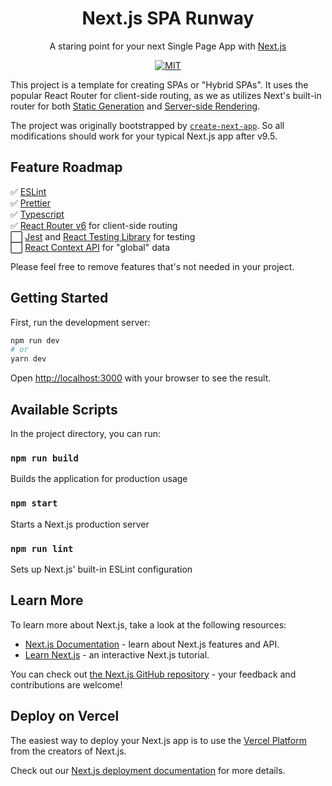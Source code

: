 <h1 align="center">Next.js SPA Runway</h1>
<div align="center">

A staring point for your next Single Page App with [Next.js](https://nextjs.org/)

[![MIT](https://img.shields.io/dub/l/vibe-d.svg?style=flat-square)](http://opensource.org/licenses/MIT)

</div>

This project is a template for creating SPAs or "Hybrid SPAs". It uses the popular React Router for client-side routing, as we as utilizes Next's built-in router for both [Static Generation](https://nextjs.org/docs/basic-features/pages#static-generation-recommended) and  [Server-side Rendering](https://nextjs.org/docs/basic-features/pages#server-side-rendering).


The project was originally bootstrapped by [`create-next-app`](https://github.com/vercel/next.js/tree/canary/packages/create-next-app). So all modifications should work for your typical Next.js app after v9.5.


## Feature Roadmap

✅ [ESLint ](https://eslint.org/)  
✅ [Prettier](https://prettier.io/)  
✅ [Typescript](https://www.typescriptlang.org/)  
✅ [React Router v6](https://reactrouter.com/) for client-side routing  
⬜️ [Jest](https://jestjs.io/) and [React Testing Library](https://testing-library.com/docs/react-testing-library/intro/) for testing  
⬜️ [React Context API](https://reactjs.org/docs/context.html) for "global" data  

Please feel free to remove features that's not needed in your project.


## Getting Started

First, run the development server:

```bash
npm run dev
# or
yarn dev
```

Open [http://localhost:3000](http://localhost:3000) with your browser to see the result.

## Available Scripts

In the project directory, you can run:

### `npm run build`

Builds the application for production usage<br />

### `npm start`

Starts a Next.js production server<br />

### `npm run lint`

Sets up Next.js' built-in ESLint configuration<br />

## Learn More

To learn more about Next.js, take a look at the following resources:

- [Next.js Documentation](https://nextjs.org/docs) - learn about Next.js features and API.
- [Learn Next.js](https://nextjs.org/learn) - an interactive Next.js tutorial.

You can check out [the Next.js GitHub repository](https://github.com/vercel/next.js/) - your feedback and contributions are welcome!

## Deploy on Vercel

The easiest way to deploy your Next.js app is to use the [Vercel Platform](https://vercel.com/new?utm_medium=default-template&filter=next.js&utm_source=create-next-app&utm_campaign=create-next-app-readme) from the creators of Next.js.

Check out our [Next.js deployment documentation](https://nextjs.org/docs/deployment) for more details.
